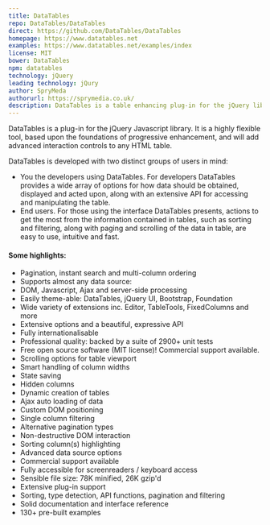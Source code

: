 ```yaml
---
title: DataTables
repo: DataTables/DataTables
direct: https://github.com/DataTables/DataTables
homepage: https://www.datatables.net
examples: https://www.datatables.net/examples/index
license: MIT
bower: DataTables
npm: datatables
technology: jQuery
leading technology: jQury
author: SpryMeda
authorurl: https://sprymedia.co.uk/
description: DataTables is a table enhancing plug-in for the jQuery library.
---
```


DataTables is a plug-in for the jQuery Javascript library. It is a highly flexible tool, based upon the foundations of progressive enhancement, and will add advanced interaction controls to any HTML table.

DataTables is developed with two distinct groups of users in mind:

* You the developers using DataTables. For developers DataTables provides a wide array of options for how data should be obtained, displayed and acted upon, along with an extensive API for accessing and manipulating the table.
* End users. For those using the interface DataTables presents, actions to get the most from the information contained in tables, such as sorting and filtering, along with paging and scrolling of the data in table, are easy to use, intuitive and fast.

#### Some highlights:

* Pagination, instant search and multi-column ordering
* Supports almost any data source:
* DOM, Javascript, Ajax and server-side processing
* Easily theme-able: DataTables, jQuery UI, Bootstrap, Foundation
* Wide variety of extensions inc. Editor, TableTools, FixedColumns and more
* Extensive options and a beautiful, expressive API
* Fully internationalisable
* Professional quality: backed by a suite of 2900+ unit tests
* Free open source software (MIT license)! Commercial support available.
* Scrolling options for table viewport
* Smart handling of column widths
* State saving
* Hidden columns
* Dynamic creation of tables
* Ajax auto loading of data
* Custom DOM positioning
* Single column filtering
* Alternative pagination types
* Non-destructive DOM interaction
* Sorting column(s) highlighting
* Advanced data source options
* Commercial support available
* Fully accessible for screenreaders / keyboard access
* Sensible file size: 78K minified, 26K gzip'd
* Extensive plug-in support
* Sorting, type detection, API functions, pagination and filtering
* Solid documentation and interface reference
* 130+ pre-built examples
